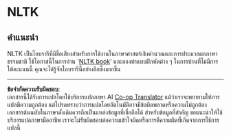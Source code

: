 <!--
CO_OP_TRANSLATOR_METADATA:
{
  "original_hash": "bf39bceb833cd628f224941dca8041df",
  "translation_date": "2025-09-05T22:19:47+00:00",
  "source_file": "6-NLP/4-Hotel-Reviews-1/assignment.md",
  "language_code": "th"
}
-->
# NLTK

## คำแนะนำ

NLTK เป็นไลบรารีที่มีชื่อเสียงสำหรับการใช้งานในภาษาศาสตร์เชิงคำนวณและการประมวลผลภาษาธรรมชาติ ใช้โอกาสนี้ในการอ่าน '[NLTK book](https://www.nltk.org/book/)' และลองทำแบบฝึกหัดต่าง ๆ ในการบ้านที่ไม่มีการให้คะแนนนี้ คุณจะได้รู้จักไลบรารีนี้อย่างลึกซึ้งมากขึ้น

---

**ข้อจำกัดความรับผิดชอบ**:  
เอกสารนี้ได้รับการแปลโดยใช้บริการแปลภาษา AI [Co-op Translator](https://github.com/Azure/co-op-translator) แม้ว่าเราจะพยายามให้การแปลมีความถูกต้อง แต่โปรดทราบว่าการแปลโดยอัตโนมัติอาจมีข้อผิดพลาดหรือความไม่ถูกต้อง เอกสารต้นฉบับในภาษาดั้งเดิมควรถือเป็นแหล่งข้อมูลที่เชื่อถือได้ สำหรับข้อมูลที่สำคัญ ขอแนะนำให้ใช้บริการแปลภาษามืออาชีพ เราจะไม่รับผิดชอบต่อความเข้าใจผิดหรือการตีความผิดที่เกิดจากการใช้การแปลนี้